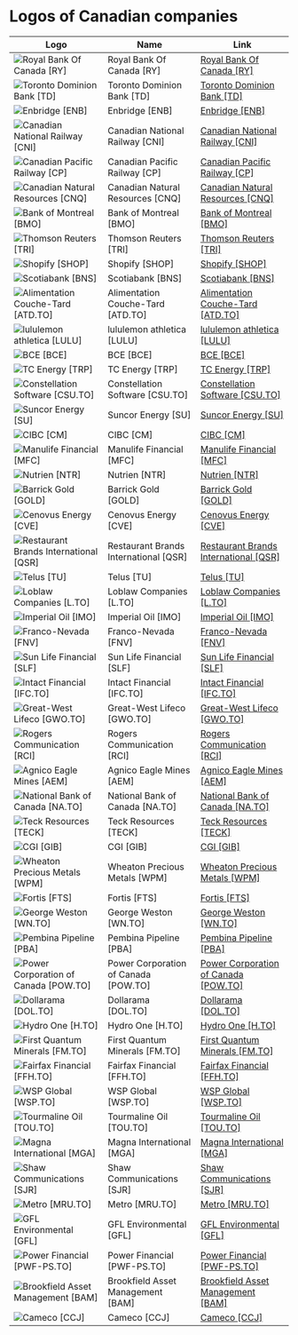 # Logos of Canadian companies

| Logo | Name  | Link |
| ---- | ----  | ---- |
| ![Royal Bank Of Canada [RY]](/img/128/RY-23db7871.png) | Royal Bank Of Canada [RY] | [Royal Bank Of Canada [RY]](royal-bank-of-canada/logo/ ) |
| ![Toronto Dominion Bank [TD]](/img/128/TD-82dec6d1.png) | Toronto Dominion Bank [TD] | [Toronto Dominion Bank [TD]](toronto-dominion-bank/logo/ ) |
| ![Enbridge [ENB]](/img/128/ENB-89504431.png) | Enbridge [ENB] | [Enbridge [ENB]](enbridge/logo/ ) |
| ![Canadian National Railway [CNI]](/img/128/CNI-d75393d9.png) | Canadian National Railway [CNI] | [Canadian National Railway [CNI]](canadian-national-railway/logo/ ) |
| ![Canadian Pacific Railway [CP]](/img/128/CP-6a16e374.png) | Canadian Pacific Railway [CP] | [Canadian Pacific Railway [CP]](canadian-pacific-railway/logo/ ) |
| ![Canadian Natural Resources [CNQ]](/img/128/CNQ-1956e9f4.png) | Canadian Natural Resources [CNQ] | [Canadian Natural Resources [CNQ]](canadian-natural-resources/logo/ ) |
| ![Bank of Montreal [BMO]](/img/128/BMO-7161b42d.png) | Bank of Montreal [BMO] | [Bank of Montreal [BMO]](bank-of-montreal/logo/ ) |
| ![Thomson Reuters [TRI]](/img/128/TRI-ba6cba61.png) | Thomson Reuters [TRI] | [Thomson Reuters [TRI]](thomson-reuters/logo/ ) |
| ![Shopify [SHOP]](/img/128/SHOP-cd7054da.png) | Shopify [SHOP] | [Shopify [SHOP]](shopify/logo/ ) |
| ![Scotiabank [BNS]](/img/128/BNS-37c425d1.png) | Scotiabank [BNS] | [Scotiabank [BNS]](scotiabank/logo/ ) |
| ![Alimentation Couche-Tard [ATD.TO]](/img/128/ATD.TO-a63b25cd.png) | Alimentation Couche-Tard [ATD.TO] | [Alimentation Couche-Tard [ATD.TO]](alimentation-couche-tard/logo/ ) |
| ![lululemon athletica [LULU]](/img/128/LULU-c78b9f49.png) | lululemon athletica [LULU] | [lululemon athletica [LULU]](lululemon-athletica/logo/ ) |
| ![BCE [BCE]](/img/128/BCE-95d51e75.png) | BCE [BCE] | [BCE [BCE]](bce/logo/ ) |
| ![TC Energy [TRP]](/img/128/TRP-416a2fda.png) | TC Energy [TRP] | [TC Energy [TRP]](tc-energy/logo/ ) |
| ![Constellation Software [CSU.TO]](/img/128/CSU.TO-c1056d2c.png) | Constellation Software [CSU.TO] | [Constellation Software [CSU.TO]](constellation-software/logo/ ) |
| ![Suncor Energy [SU]](/img/128/SU-9ce916c2.png) | Suncor Energy [SU] | [Suncor Energy [SU]](suncor-energy/logo/ ) |
| ![CIBC [CM]](/img/128/CM-582d9190.png) | CIBC [CM] | [CIBC [CM]](cibc/logo/ ) |
| ![Manulife Financial [MFC]](/img/128/MFC-9d65a39d.png) | Manulife Financial [MFC] | [Manulife Financial [MFC]](manulife-financial/logo/ ) |
| ![Nutrien [NTR]](/img/128/NTR-22df6e32.png) | Nutrien [NTR] | [Nutrien [NTR]](nutrien/logo/ ) |
| ![Barrick Gold [GOLD]](/img/128/GOLD-27bd0294.png) | Barrick Gold [GOLD] | [Barrick Gold [GOLD]](barrick-gold/logo/ ) |
| ![Cenovus Energy [CVE]](/img/128/CVE-30027212.png) | Cenovus Energy [CVE] | [Cenovus Energy [CVE]](cenovus-energy/logo/ ) |
| ![Restaurant Brands International [QSR]](/img/128/QSR-0cb307f6.png) | Restaurant Brands International [QSR] | [Restaurant Brands International [QSR]](rbi/logo/ ) |
| ![Telus [TU]](/img/128/TU-9c559af3.png) | Telus [TU] | [Telus [TU]](telus/logo/ ) |
| ![Loblaw Companies [L.TO]](/img/128/L.TO-83cb7a73.png) | Loblaw Companies [L.TO] | [Loblaw Companies [L.TO]](loblaw-companies/logo/ ) |
| ![Imperial Oil [IMO]](/img/128/IMO-299f11ac.png) | Imperial Oil [IMO] | [Imperial Oil [IMO]](imperial-oil/logo/ ) |
| ![Franco-Nevada [FNV]](/img/128/FNV-28af5ea9.png) | Franco-Nevada [FNV] | [Franco-Nevada [FNV]](franco-nevada/logo/ ) |
| ![Sun Life Financial [SLF]](/img/128/SLF-f227d598.png) | Sun Life Financial [SLF] | [Sun Life Financial [SLF]](sun-life-financial/logo/ ) |
| ![Intact Financial [IFC.TO]](/img/128/IFC.TO-8988fad5.png) | Intact Financial [IFC.TO] | [Intact Financial [IFC.TO]](intact-financial/logo/ ) |
| ![Great-West Lifeco [GWO.TO]](/img/128/GWO.TO-417cbf44.png) | Great-West Lifeco [GWO.TO] | [Great-West Lifeco [GWO.TO]](great-west-lifeco/logo/ ) |
| ![Rogers Communication [RCI]](/img/128/RCI-5578fe85.png) | Rogers Communication [RCI] | [Rogers Communication [RCI]](rogers-communication/logo/ ) |
| ![Agnico Eagle Mines [AEM]](/img/128/AEM-a5a6fbc5.png) | Agnico Eagle Mines [AEM] | [Agnico Eagle Mines [AEM]](agnico-eagle-mines/logo/ ) |
| ![National Bank of Canada [NA.TO]](/img/128/NA.TO-dd2245a5.png) | National Bank of Canada [NA.TO] | [National Bank of Canada [NA.TO]](nbc-bank/logo/ ) |
| ![Teck Resources [TECK]](/img/128/TECK-b6f0b355.png) | Teck Resources [TECK] | [Teck Resources [TECK]](teck-resources/logo/ ) |
| ![CGI [GIB]](/img/128/GIB-055f2f51.png) | CGI [GIB] | [CGI [GIB]](cgi/logo/ ) |
| ![Wheaton Precious Metals [WPM]](/img/128/WPM-8620db3e.png) | Wheaton Precious Metals [WPM] | [Wheaton Precious Metals [WPM]](wheaton-precious-metals/logo/ ) |
| ![Fortis [FTS]](/img/128/FTS-9562e961.png) | Fortis [FTS] | [Fortis [FTS]](fortis/logo/ ) |
| ![George Weston [WN.TO]](/img/128/WN.TO-e5a9fc5f.png) | George Weston [WN.TO] | [George Weston [WN.TO]](george-weston/logo/ ) |
| ![Pembina Pipeline [PBA]](/img/128/PBA-0098e6da.png) | Pembina Pipeline [PBA] | [Pembina Pipeline [PBA]](pembina-pipeline/logo/ ) |
| ![Power Corporation of Canada [POW.TO]](/img/128/POW.TO-3a843714.png) | Power Corporation of Canada [POW.TO] | [Power Corporation of Canada [POW.TO]](power-corp-canada/logo/ ) |
| ![Dollarama [DOL.TO]](/img/128/DOL.TO-92c959ee.png) | Dollarama [DOL.TO] | [Dollarama [DOL.TO]](dollarama/logo/ ) |
| ![Hydro One [H.TO]](/img/128/H.TO-d0ca085a.png) | Hydro One [H.TO] | [Hydro One [H.TO]](hydro-one/logo/ ) |
| ![First Quantum Minerals [FM.TO]](/img/128/FM.TO-b4896628.png) | First Quantum Minerals [FM.TO] | [First Quantum Minerals [FM.TO]](first-quantum-minerals/logo/ ) |
| ![Fairfax Financial [FFH.TO]](/img/128/FFH.TO-15d23ed1.png) | Fairfax Financial [FFH.TO] | [Fairfax Financial [FFH.TO]](fairfax-financial/logo/ ) |
| ![WSP Global [WSP.TO]](/img/128/WSP.TO-7081c77b.png) | WSP Global [WSP.TO] | [WSP Global [WSP.TO]](wsp-global/logo/ ) |
| ![Tourmaline Oil [TOU.TO]](/img/128/TOU.TO-3fcc0d52.png) | Tourmaline Oil [TOU.TO] | [Tourmaline Oil [TOU.TO]](tourmaline-oil/logo/ ) |
| ![Magna International [MGA]](/img/128/MGA-539806e9.png) | Magna International [MGA] | [Magna International [MGA]](magna-international/logo/ ) |
| ![Shaw Communications [SJR]](/img/128/SJR-d7eb8bc5.png) | Shaw Communications [SJR] | [Shaw Communications [SJR]](shaw-communications/logo/ ) |
| ![Metro [MRU.TO]](/img/128/MRU.TO-4e7355c5.png) | Metro [MRU.TO] | [Metro [MRU.TO]](metro/logo/ ) |
| ![GFL Environmental [GFL]](/img/128/GFL-4416e6d5.png) | GFL Environmental [GFL] | [GFL Environmental [GFL]](gfl-environmental/logo/ ) |
| ![Power Financial [PWF-PS.TO]](/img/128/PWF-PS.TO-42dfafd8.png) | Power Financial [PWF-PS.TO] | [Power Financial [PWF-PS.TO]](power-financial/logo/ ) |
| ![Brookfield Asset Management [BAM]](/img/128/BAM-b11735fd.png) | Brookfield Asset Management [BAM] | [Brookfield Asset Management [BAM]](brookfield-asset-management/logo/ ) |
| ![Cameco [CCJ]](/img/128/CCJ-08f7ced1.png) | Cameco [CCJ] | [Cameco [CCJ]](cameco/logo/ ) |
